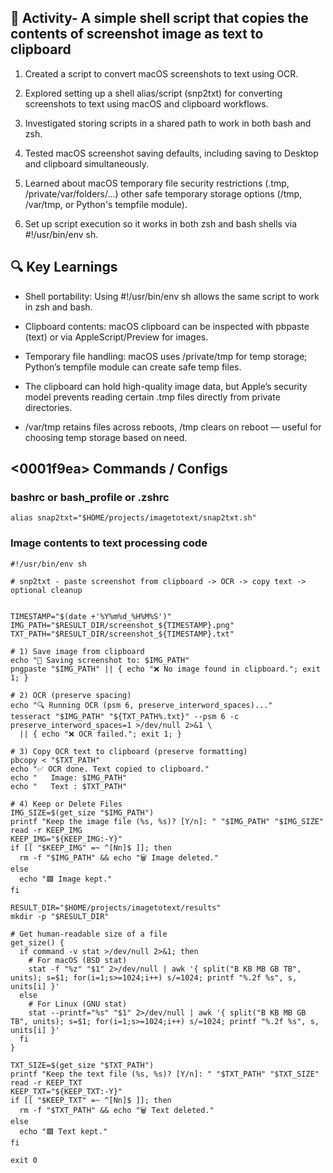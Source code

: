
## 🔧 Activity- A simple shell script that copies the contents of screenshot image as text to clipboard  


1. Created a script to convert macOS screenshots to text using OCR.

2. Explored setting up a shell alias/script (snp2txt) for converting screenshots to text using macOS and clipboard workflows.

3. Investigated storing scripts in a shared path to work in both bash and zsh.

4. Tested macOS screenshot saving defaults, including saving to Desktop and clipboard simultaneously.

5. Learned about macOS temporary file security restrictions (.tmp, /private/var/folders/...) other safe temporary storage options (/tmp, /var/tmp, or Python's tempfile module).

6. Set up script execution so it works in both zsh and bash shells via #!/usr/bin/env sh.

## 🔍 Key Learnings

- Shell portability: Using #!/usr/bin/env sh allows the same script to work in zsh and bash.

- Clipboard contents: macOS clipboard can be inspected with pbpaste (text) or via AppleScript/Preview for images.

- Temporary file handling: macOS uses /private/tmp for temp storage; Python’s tempfile module can create safe temp files.

- The clipboard can hold high-quality image data, but Apple’s security model prevents reading certain .tmp files directly from private directories.

- /var/tmp retains files across reboots, /tmp clears on reboot — useful for choosing temp storage based on need.

## <0001f9ea> Commands / Configs

### bashrc or bash_profile or .zshrc

``alias snap2txt="$HOME/projects/imagetotext/snap2txt.sh"``

### Image contents to text processing code 
```
#!/usr/bin/env sh

# snp2txt - paste screenshot from clipboard -> OCR -> copy text -> optional cleanup


TIMESTAMP="$(date +'%Y%m%d_%H%M%S')"
IMG_PATH="$RESULT_DIR/screenshot_${TIMESTAMP}.png"
TXT_PATH="$RESULT_DIR/screenshot_${TIMESTAMP}.txt"

# 1) Save image from clipboard
echo "📸 Saving screenshot to: $IMG_PATH"
pngpaste "$IMG_PATH" || { echo "❌ No image found in clipboard."; exit 1; }

# 2) OCR (preserve spacing)
echo "🔍 Running OCR (psm 6, preserve_interword_spaces)..."
tesseract "$IMG_PATH" "${TXT_PATH%.txt}" --psm 6 -c preserve_interword_spaces=1 >/dev/null 2>&1 \
  || { echo "❌ OCR failed."; exit 1; }

# 3) Copy OCR text to clipboard (preserve formatting)
pbcopy < "$TXT_PATH"
echo "✅ OCR done. Text copied to clipboard."
echo "   Image: $IMG_PATH"
echo "   Text : $TXT_PATH"

# 4) Keep or Delete Files
IMG_SIZE=$(get_size "$IMG_PATH")
printf "Keep the image file (%s, %s)? [Y/n]: " "$IMG_PATH" "$IMG_SIZE"
read -r KEEP_IMG
KEEP_IMG="${KEEP_IMG:-Y}"
if [[ "$KEEP_IMG" =~ ^[Nn]$ ]]; then
  rm -f "$IMG_PATH" && echo "🗑️ Image deleted."
else
  echo "🟩 Image kept."
fi

RESULT_DIR="$HOME/projects/imagetotext/results"
mkdir -p "$RESULT_DIR"

# Get human-readable size of a file
get_size() {
  if command -v stat >/dev/null 2>&1; then
    # For macOS (BSD stat)
    stat -f "%z" "$1" 2>/dev/null | awk '{ split("B KB MB GB TB", units); s=$1; for(i=1;s>=1024;i++) s/=1024; printf "%.2f %s", s, units[i] }'
  else
    # For Linux (GNU stat)
    stat --printf="%s" "$1" 2>/dev/null | awk '{ split("B KB MB GB TB", units); s=$1; for(i=1;s>=1024;i++) s/=1024; printf "%.2f %s", s, units[i] }'
  fi
}

TXT_SIZE=$(get_size "$TXT_PATH")
printf "Keep the text file (%s, %s)? [Y/n]: " "$TXT_PATH" "$TXT_SIZE"
read -r KEEP_TXT
KEEP_TXT="${KEEP_TXT:-Y}"
if [[ "$KEEP_TXT" =~ ^[Nn]$ ]]; then
  rm -f "$TXT_PATH" && echo "🗑️ Text deleted."
else
  echo "🟩 Text kept."
fi

exit 0

```
